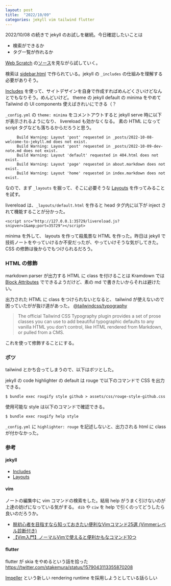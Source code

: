 ```yaml
---
layout: post
title:  "2022/10/09"
categories: jekyll vim tailwind flutter
---
```


2022/10/08 の続きで jekyll のお試しを継続。今日確認したいことは

* 検索ができるか
* タグ一覧が作れるか

[Web Scratch](https://efcl.info/) の[ソース](https://github.com/efcl/efcl.github.io)を見ながら試していく。

検索は [sidebar.html](https://github.com/efcl/efcl.github.io/blob/develop/_includes/sidebar.html) で作られている。jekyll の `_includes` の仕組みを理解する必要がありそう。

[Includes](https://jekyllrb.com/docs/includes/) を使って、サイトデザインを自身で作成すればめんどくさいけどなんとでもなりそう。めんどいけど。 theme の jekyll default の minima をやめて Tailwind の UI components 使えばきれいにできる（？

`_config.yml` の `theme: minima` をコメントアウトすると jekyll serve 時に以下が表示されるようになり、 livereload も効かなくなる。 素の HTML になって script タグなども落ちるからだろうと思う。

```
     Build Warning: Layout 'post' requested in _posts/2022-10-08-welcome-to-jekyll.md does not exist.
     Build Warning: Layout 'post' requested in _posts/2022-10-09-dev-note.md does not exist.
     Build Warning: Layout 'default' requested in 404.html does not exist.
     Build Warning: Layout 'page' requested in about.markdown does not exist.
     Build Warning: Layout 'home' requested in index.markdown does not exist.
```

なので、まず `_layouts` を掘って、そこに必要そうな [Layouts](https://jekyllrb.com/docs/layouts/) を作ってみることを試す。


livereload は、`_layouts/default.html` を作ると head タグ内に以下が inject されて機能することが分かった。
```
<script src="http://127.0.0.1:35729/livereload.js?snipver=1&amp;port=35729"></script>
```

minima を外して、 layouts を作って殺風景な HTML を作った。昨日は jekyll で技術ノートをやっていけるか不安だったが、やっていけそうな気がしてきた。CSS の修飾は後からでもつけられるだろう。

### HTML の修飾

markdown parser が出力する HTML に class を付けることは Kramdown では [Block Attributes](https://kramdown.gettalong.org/quickref.html#block-attributes) でできるようだけど、素の md で書きたいからそれは避けたい。

出力された HTML に class をつけられないとなると、 tailwind が使えないので困っていたがが抜け道があった。 [@tailwindcss/typography](https://tailwindcss.com/docs/typography-plugin)

> The official Tailwind CSS Typography plugin provides a set of prose classes you can use to add beautiful typographic defaults to any vanilla HTML you don’t control, like HTML rendered from Markdown, or pulled from a CMS.

これを使って修飾することにする。

### ボツ

tailwind とかち合ってしまうので、以下はボツとした。


jekyll の code highlighter の default は rouge で以下のコマンドで CSS を出力できる。

```
$ bundle exec rougify style github > assets/css/rouge-style-github.css
```

使用可能な style は以下のコマンドで確認できる。

```
$ bundle exec rougify help style
```

`_config.yml` に `highlighter: rouge` を記述しないと、出力される html に class が付かなかった。

### 参考

#### jekyll

* [Includes](https://jekyllrb.com/docs/includes/)
* [Layouts](https://jekyllrb.com/docs/layouts/)


#### vim

ノートの編集中に vim コマンドの検索をした。結局 help がうまく引けないのが上達の妨げになっている気がする。
`dib` や `ciw` を help で引くのってどうしたら良いのだろうか。

* [脱初心者を目指すなら知っておきたい便利なVimコマンド25選 (Vimmerレベル診断付き)](https://qiita.com/jnchito/items/57ffda5712636a9a1e62)
* [【Vim入門】ノーマルVimで使えると便利かもなコマンド10つ](https://qiita.com/simeji/items/527478831eb561b06c17)


#### flutter

flutter が skia をやめるという話を拾った https://twitter.com/stakemura/status/1579043113355870208

[Impeller](https://github.com/flutter/flutter/wiki/Impeller) という新しい rendering runtime を採用しようとしている話らしい
